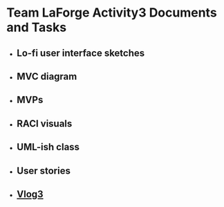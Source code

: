 # Team LaForge Activity3 Documents and Tasks

* ## Lo-fi user interface sketches
* ## MVC diagram
* ## MVPs
* ## RACI visuals
* ## UML-ish class
* ## User stories
* ## [Vlog3](https://youtu.be/EJoq1YnaBvk)
